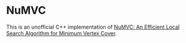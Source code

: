 # NuMVC

This is an unofficial C++ implementation of [NuMVC: An Efficient Local Search Algorithm for Minimum Vertex Cover](http://arxiv.org/abs/1402.0584).

